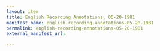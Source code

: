 ```yaml
---
layout: item
title: English Recording Annotations, 05-20-1981
manifest_name: english-recording-annotations-05-20-1981
permalink: english-recording-annotations-05-20-1981
external_manifest_url: 

---
```

<!-- Add an essay or interpretive material below this line,
using HTML or markdown.  Do not modify this file above this line -->

